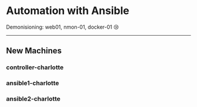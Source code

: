 # Automation with Ansible

Demonisioning: web01, nmon-01, docker-01 😢
___
## New Machines
### controller-charlotte

### ansible1-charlotte

### ansible2-charlotte

